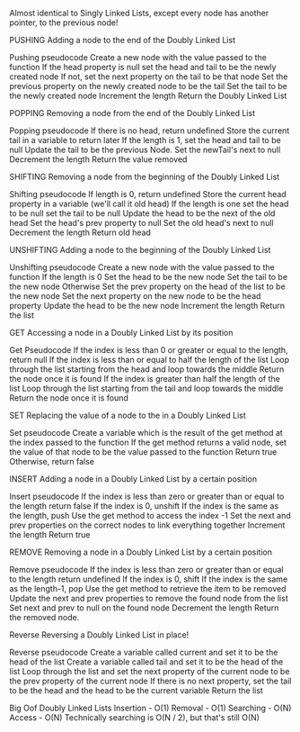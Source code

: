 Almost identical to Singly Linked Lists, except every node has another pointer, to the previous node!

PUSHING
Adding a node to the end of the Doubly Linked List

Pushing pseudocode
Create a new node with the value passed to the function
If the head property is null set the head and tail to be the newly created node 
If not, set the next property on the tail to be that node
Set the previous property on the newly created node to be the tail
Set the tail to be the newly created node
Increment the length
Return the Doubly Linked List

POPPING
Removing a node from the end of the Doubly Linked List

Popping pseudocode
If there is no head, return undefined
Store the current tail in a variable to return later
If the length is 1, set the head and tail to be null
Update the tail to be the previous Node.
Set the newTail's next to null
Decrement the length
Return the value removed

SHIFTING
Removing a node from the beginning of the Doubly Linked List

Shifting pseudocode
If length is 0, return undefined
Store the current head property in a variable (we'll call it old head)
If the length is one
set the head to be null
set the tail to be null
Update the head to be the next of the old head
Set the head's prev property to null
Set the old head's next to null
Decrement the length
Return old head

UNSHIFTING
Adding a node to the beginning of the Doubly Linked List

Unshifting pseudocode
Create a new node with the value passed to the function
If the length is 0
Set the head to be the new node
Set the tail to be the new node
Otherwise
Set the prev property on the head of the list to be the new node
Set the next property on the new node to be the head property 
Update the head to be the new node
Increment the length
Return the list


GET
Accessing a node in a Doubly Linked List by its position

Get Pseudocode
If the index is less than 0 or greater or equal to the length, return null
If the index is less than or equal to half the length of the list
Loop through the list starting from the head and loop towards the middle
Return the node once it is found
If the index is greater than half the length of the list
​Loop through the list starting from the tail and loop towards the middle
Return the node once it is found


SET
Replacing the value of a node to the in a Doubly Linked List

Set pseudocode
Create a variable which is the result of the get method at the index passed to the function
If the get method returns a valid node, set the value of that node to be the value passed to the function
Return true
Otherwise, return false


INSERT
Adding a node in a Doubly Linked List by a certain position

Insert pseudocode
If the index is less than zero or greater than or equal to the length return false
If the index is 0, unshift
If the index is the same as the length, push
Use the get method to access the index -1
Set the next and prev properties on the correct nodes to link everything together
Increment the length 
Return true


REMOVE
Removing a node in a Doubly Linked List by a certain position

Remove pseudocode
If the index is less than zero or greater than or equal to the length return undefined
If the index is 0, shift
If the index is the same as the length-1, pop
Use the get method to retrieve the item to be removed
Update the next and prev properties to remove the found node from the list
Set next and prev to null on the found node
Decrement the length
Return the removed node.


Reverse
Reversing a Doubly Linked List in place!

Reverse pseudocode
Create a variable called current and set it to be the head of the list
Create a variable called tail and set it to be the head of the list
Loop through the list and set the next property of the current node to be the prev property of the current node
If there is no next property, set the tail to be the head and the head to be the current variable
Return the list

Big Oof Doubly Linked Lists
Insertion -   O(1)
Removal -   O(1)
Searching -   O(N)
Access -   O(N)
Technically searching is O(N / 2), but that's still O(N)

